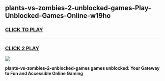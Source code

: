 
## plants-vs-zombies-2-unblocked-games-Play-Unblocked-Games-Online-w19ho
<h3>
<a href="https://premium76.site?title=plants-vs-zombies-2-unblocked-games&ref=25A">CLICK TO PLAY</a></h3>
<hr>

<h3>
<a href="https://premium76.site?title=plants-vs-zombies-2-unblocked-games&ref=25A">CLICK 2 PLAY</a>
  
</h3>

<a href="https://premium76.site?title=plants-vs-zombies-2-unblocked-games&ref=25A"><img src="https://clearcache.store/games.png"></a>


**plants-vs-zombies-2-unblocked-games games unblocked: Your Gateway to Fun and Accessible Online Gaming**
